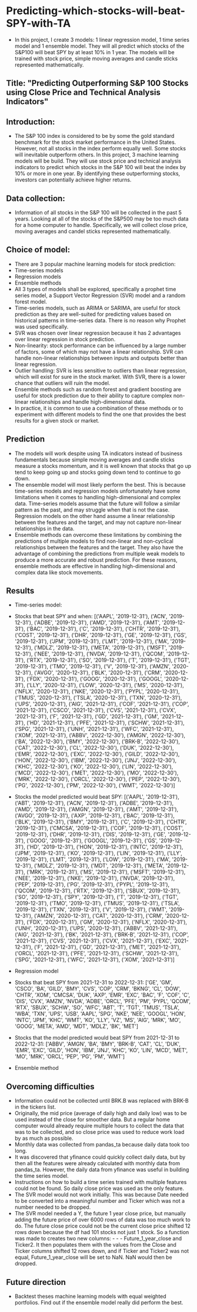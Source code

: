 # Predicting-which-stocks-will-beat-SPY-with-TA
- In this project, I create 3 models: 1 linear regression model, 1 time series model and 1 ensemble model. They will all predict which stocks of the S&amp;P100 will beat SPY by at least 10% in 1 year. The models will be trained with stock price, simple moving averages and candle sticks represented mathematically. 
## Title: "Predicting Outperforming S&P 100 Stocks using Close Price and Technical Analysis Indicators"
## Introduction:
- The S&P 100 index is considered to be by some the gold standard benchmark for the stock market performance in the United States. However, not all stocks in the index perform equally well. Some stocks will inevitable outperform others. In this project, 3 machine learning models will be build. They will use stock price and technical analysis indicators to predict which stocks in the S&P 100 will beat the index by 10% or more in one year. By identifying these outperforming stocks, investors can potentially achieve higher returns.
## Data collection:
- Information of all stocks in the S&P 100 will be collected in the past 5 years. Looking at all of the stocks of the S&P500 may be too much data for a home computer to handle. Specifically, we will collect close price, moving averages and candel sticks represented mathematically.
## Choice of model:
- There are 3 popular machine learning models for stock prediction:
- Time-series models
- Regression models
- Ensemble methods
- All 3 types of models shall be explored, specifically a prophet time series model, a Support Vector Regression (SVR) model and a random forest model.
- Time-series models, such as ARIMA or SARIMA, are useful for stock prediction as they are well-suited for predicting values based on historical patterns in time-series data. There is no reason why Prophet was used specifically.
- SVR was chosen over linear regression because it has 2 advantages over linear regression in stock prediction.
- Non-linearity: stock performance can be influenced by a large number of factors, some of which may not have a linear relationship. SVR can handle non-linear relationships between inputs and outputs better than linear regression.
- Outlier handling: SVR is less sensitive to outliers than linear regression, which will exist for sure in the stock market. With SVR, there is a lower chance that outliers will ruin the model.
- Ensemble methods such as random forest and gradient boosting are useful for stock prediction due to their ability to capture complex non-linear relationships and handle high-dimensional data.
- In practice, it is common to use a combination of these methods or to experiment with different models to find the one that provides the best results for a given stock or market.
## Prediction
- The models will work despite using TA indicators instead of business fundamentals because simple moving averages and candle sticks measure a stocks momentum, and it is well known that stocks that go up tend to keep going up and stocks going down tend to continue to go down.
- The ensemble model will most likely perform the best. This is because time-series models and regression models unfortunately have some limitations when it comes to handling high-dimensional and complex data. Time-series models assume that the future will follow a similar pattern as the past, and may struggle when that is not the case. Regression models on the other hand assume a linear relationship between the features and the target, and may not capture non-linear relationships in the data.
- Ensemble methods can overcome these limitations by combining the predictions of multiple models to find non-linear and non-cyclical relationships between the features and the target. They also have the advantage of combining the predictions from multiple weak models to produce a more accurate and robust prediction. For these reasons, ensemble methods are effective in handling high-dimensional and complex data like stock movements.
## Results
- Time-series model:
- Stocks that beat SPY and when:
[('AAPL', '2019-12-31'), ('ACN', '2019-12-31'), ('ADBE', '2019-12-31'), ('AMD', '2019-12-31'), ('AMT', '2019-12-31'), ('BAC', '2019-12-31'), ('C', '2019-12-31'), ('CHTR', '2019-12-31'), ('COST', '2019-12-31'), ('DHR', '2019-12-31'), ('GE', '2019-12-31'), ('GS', '2019-12-31'), ('JPM', '2019-12-31'), ('LMT', '2019-12-31'), ('MA', '2019-12-31'), ('MDLZ', '2019-12-31'), ('META', '2019-12-31'), ('MSFT', '2019-12-31'), ('NEE', '2019-12-31'), ('NVDA', '2019-12-31'), ('QCOM', '2019-12-31'), ('RTX', '2019-12-31'), ('SO', '2019-12-31'), ('T', '2019-12-31'), ('TGT', '2019-12-31'), ('TMO', '2019-12-31'), ('V', '2019-12-31'), ('AMZN', '2020-12-31'), ('AVGO', '2020-12-31'), ('BLK', '2020-12-31'), ('CRM', '2020-12-31'), ('FDX', '2020-12-31'), ('GOOG', '2020-12-31'), ('GOOGL', '2020-12-31'), ('LLY', '2020-12-31'), ('LOW', '2020-12-31'), ('MS', '2020-12-31'), ('NFLX', '2020-12-31'), ('NKE', '2020-12-31'), ('PYPL', '2020-12-31'), ('TMUS', '2020-12-31'), ('TSLA', '2020-12-31'), ('TXN', '2020-12-31'), ('UPS', '2020-12-31'), ('AIG', '2021-12-31'), ('COF', '2021-12-31'), ('COP', '2021-12-31'), ('CSCO', '2021-12-31'), ('CVS', '2021-12-31'), ('CVX', '2021-12-31'), ('F', '2021-12-31'), ('GD', '2021-12-31'), ('GM', '2021-12-31'), ('HD', '2021-12-31'), ('PFE', '2021-12-31'), ('SCHW', '2021-12-31'), ('SPG', '2021-12-31'), ('UNH', '2021-12-31'), ('WFC', '2021-12-31'), ('XOM', '2021-12-31'), ('ABBV', '2022-12-30'), ('AMGN', '2022-12-30'), ('BA', '2022-12-30'), ('BMY', '2022-12-30'), ('BRK-B', '2022-12-30'), ('CAT', '2022-12-30'), ('CL', '2022-12-30'), ('DUK', '2022-12-30'), ('EMR', '2022-12-30'), ('EXC', '2022-12-30'), ('GILD', '2022-12-30'), ('HON', '2022-12-30'), ('IBM', '2022-12-30'), ('JNJ', '2022-12-30'), ('KHC', '2022-12-30'), ('KO', '2022-12-30'), ('LIN', '2022-12-30'), ('MCD', '2022-12-30'), ('MET', '2022-12-30'), ('MO', '2022-12-30'), ('MRK', '2022-12-30'), ('ORCL', '2022-12-30'), ('PEP', '2022-12-30'), ('PG', '2022-12-30'), ('PM', '2022-12-30'), ('WMT', '2022-12-30')]

- Stocks the model predicted would beat SPY:
[('AAPL', '2019-12-31'), ('ABT', '2019-12-31'), ('ACN', '2019-12-31'), ('ADBE', '2019-12-31'), ('AMD', '2019-12-31'), ('AMGN', '2019-12-31'), ('AMT', '2019-12-31'), ('AVGO', '2019-12-31'), ('AXP', '2019-12-31'), ('BAC', '2019-12-31'), ('BLK', '2019-12-31'), ('BMY', '2019-12-31'), ('C', '2019-12-31'), ('CHTR', '2019-12-31'), ('CMCSA', '2019-12-31'), ('COF', '2019-12-31'), ('COST', '2019-12-31'), ('DHR', '2019-12-31'), ('DIS', '2019-12-31'), ('GE', '2019-12-31'), ('GOOG', '2019-12-31'), ('GOOGL', '2019-12-31'), ('GS', '2019-12-31'), ('HD', '2019-12-31'), ('HON', '2019-12-31'), ('INTC', '2019-12-31'), ('JPM', '2019-12-31'), ('KO', '2019-12-31'), ('LIN', '2019-12-31'), ('LLY', '2019-12-31'), ('LMT', '2019-12-31'), ('LOW', '2019-12-31'), ('MA', '2019-12-31'), ('MDLZ', '2019-12-31'), ('MDT', '2019-12-31'), ('META', '2019-12-31'), ('MRK', '2019-12-31'), ('MS', '2019-12-31'), ('MSFT', '2019-12-31'), ('NEE', '2019-12-31'), ('NKE', '2019-12-31'), ('NVDA', '2019-12-31'), ('PEP', '2019-12-31'), ('PG', '2019-12-31'), ('PYPL', '2019-12-31'), ('QCOM', '2019-12-31'), ('RTX', '2019-12-31'), ('SBUX', '2019-12-31'), ('SO', '2019-12-31'), ('SPY', '2019-12-31'), ('T', '2019-12-31'), ('TGT', '2019-12-31'), ('TMO', '2019-12-31'), ('TMUS', '2019-12-31'), ('TSLA', '2019-12-31'), ('TXN', '2019-12-31'), ('V', '2019-12-31'), ('WMT', '2019-12-31'), ('AMZN', '2020-12-31'), ('CAT', '2020-12-31'), ('CRM', '2020-12-31'), ('FDX', '2020-12-31'), ('GM', '2020-12-31'), ('NFLX', '2020-12-31'), ('UNH', '2020-12-31'), ('UPS', '2020-12-31'), ('ABBV', '2021-12-31'), ('AIG', '2021-12-31'), ('BK', '2021-12-31'), ('BRK-B', '2021-12-31'), ('COP', '2021-12-31'), ('CVS', '2021-12-31'), ('CVX', '2021-12-31'), ('EXC', '2021-12-31'), ('F', '2021-12-31'), ('GD', '2021-12-31'), ('MET', '2021-12-31'), ('ORCL', '2021-12-31'), ('PFE', '2021-12-31'), ('SCHW', '2021-12-31'), ('SPG', '2021-12-31'), ('WFC', '2021-12-31'), ('XOM', '2021-12-31')]

- Regression model
- Stocks that beat SPY from 2021-12-31 to 2022-12-31:
['GE', 'GM', 'CSCO', 'BA', 'GILD', 'BMY', 'CVS', 'COP', 'CRM', 'BKNG', 'CL', 'DOW', 'CHTR', 'XOM', 'CMCSA', 'DUK', 'AXP', 'EMR', 'EXC', 'BAC', 'F', 'COF', 'C', 'DIS', 'CVX', 'AMZN', 'NVDA', 'ADBE', 'ORCL', 'PFE', 'PM', 'PYPL', 'QCOM', 'RTX', 'SBUX', 'SCHW', 'SO', 'WFC', 'ABT', 'T', 'TGT', 'TMUS', 'TSLA', 'WBA', 'TXN', 'UPS', 'USB', 'AAPL', 'SPG', 'NKE', 'NEE', 'GOOGL', 'HON', 'INTC', 'JPM', 'KHC', 'WMT', 'KO', 'LLY', 'VZ', 'MS', 'AIG', 'MRK', 'MO', 'GOOG', 'META', 'AMD', 'MDT', 'MDLZ', 'BK', 'MET']

- Stocks that the model predicted would beat SPY from 2021-12-31 to 2022-12-31:
['ABBV', 'AMGN', 'BA', 'BMY', 'BRK-B', 'CAT', 'CL', 'DUK', 'EMR', 'EXC', 'GILD', 'HON', 'IBM', 'JNJ', 'KHC', 'KO', 'LIN', 'MCD', 'MET', 'MO', 'MRK', 'ORCL', 'PEP', 'PG', 'PM', 'WMT']

- Ensemble method
## Overcoming difficulties
- Information could not be collected until BRK.B was replaced with BRK-B in the tickers list.
- Originally, the mid price (average of daily high and daily low) was to be used instead of the close for smoother data. But a regular home computer would already require multiple hours to collect the data that was to be collected, and so close price was used to reduce work load by as much as possible.
- Monthly data was collected from pandas_ta because daily data took too long.
- It was discovered that yfinance could quickly collect daily data, but by then all the features were already calculated with monthly data from pandas_ta. However, the daily data from yfinance was useful in building the time series model.
- Instructions on how to build a time series trained with multiple features could not be found. So daily close price was used as the only feature.
- The SVR model would not work initially. This was because Date needed to be converted into a meaningful number and Ticker which was not a number needed to be dropped.
- The SVR model needed a Y, the future 1 year close price, but manually adding the future price of over 6000 rows of data was too much work to do. The future close price could not be the current close price shifted 12 rows down because the df had 101 stocks not just 1 stock. So a function was made to creates two new columns: - - - Future_1_year_close and Ticker2. It then populates them with the values from the Close and Ticker columns shifted 12 rows down, and if Ticker and Ticker2 was not equal, Future_1_year_close will be set to NaN. NaN would then be dropped.
## Future direction
- Backtest theses machine learning models with equal weighted portfolios. Find out if the ensemble model really did perform the best.
